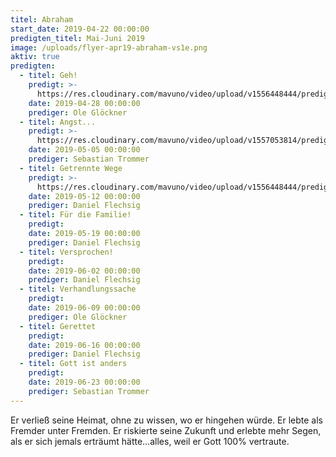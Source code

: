 ```yaml
---
titel: Abraham
start_date: 2019-04-22 00:00:00
predigten_titel: Mai-Juni 2019
image: /uploads/flyer-apr19-abraham-vs1e.png
aktiv: true
predigten:
  - titel: Geh!
    predigt: >-
      https://res.cloudinary.com/mavuno/video/upload/v1556448444/predigten/Abraham/20190428_Predigt_Gloeckner_Abraham_01.mp3
    date: 2019-04-28 00:00:00
    prediger: Ole Glöckner
  - titel: Angst...
    predigt: >-
      https://res.cloudinary.com/mavuno/video/upload/v1557053814/predigten/Abraham/05052019_Predigt_Trommer_Abraham_02.mp3
    date: 2019-05-05 00:00:00
    prediger: Sebastian Trommer
  - titel: Getrennte Wege
    predigt: >-
      https://res.cloudinary.com/mavuno/video/upload/v1556448444/predigten/Abraham/20190428_Predigt_Gloeckner_Abraham_01.mp3
    date: 2019-05-12 00:00:00
    prediger: Daniel Flechsig
  - titel: Für die Familie!
    predigt:
    date: 2019-05-19 00:00:00
    prediger: Daniel Flechsig
  - titel: Versprochen!
    predigt:
    date: 2019-06-02 00:00:00
    prediger: Daniel Flechsig
  - titel: Verhandlungssache
    predigt:
    date: 2019-06-09 00:00:00
    prediger: Ole Glöckner
  - titel: Gerettet
    predigt:
    date: 2019-06-16 00:00:00
    prediger: Daniel Flechsig
  - titel: Gott ist anders
    predigt:
    date: 2019-06-23 00:00:00
    prediger: Sebastian Trommer
---
```


Er verlie&szlig; seine Heimat, ohne zu wissen, wo er hingehen w&uuml;rde. Er lebte als Fremder unter Fremden. Er riskierte seine Zukunft und erlebte mehr Segen, als er sich jemals ertr&auml;umt h&auml;tte…alles, weil er Gott 100% vertraute.